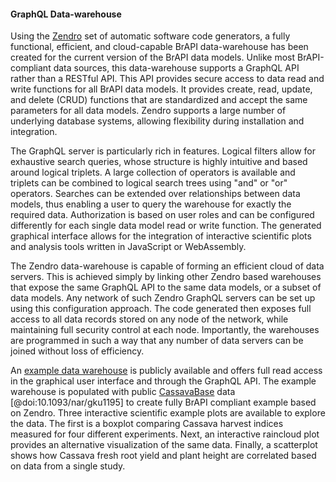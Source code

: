 #### GraphQL Data-warehouse

<!-- Asis Hallab -->
Using the [Zendro](https://zendro-dev.github.io) set of automatic software code generators, a fully functional, efficient, and cloud-capable BrAPI data-warehouse has been created for the current version of the BrAPI data models. Unlike most BrAPI-compliant data sources, this data-warehouse supports a GraphQL API rather than a RESTful API. This API provides secure access to data read and write functions for all BrAPI data models. It provides create, read, update, and delete (CRUD) functions that are standardized and accept the same parameters for all data models. Zendro supports a large number of underlying database systems, allowing flexibility during installation and integration.

The GraphQL server is particularly rich in features. Logical filters allow for exhaustive search queries, whose structure is highly intuitive and based around logical triplets. A large collection of operators is available and triplets can be combined to logical search trees using "and" or "or" operators. Searches can be extended over relationships between data models, thus enabling a user to query the warehouse for exactly the required data. Authorization is based on user roles and can be configured differently for each single data model read or write function. The generated graphical interface allows for the integration of interactive scientific plots and analysis tools written in JavaScript or WebAssembly.

The Zendro data-warehouse is capable of forming an efficient cloud of data servers. This is achieved simply by linking other Zendro based warehouses that expose the same GraphQL API to the same data models, or a subset of data models. Any network of such Zendro GraphQL servers can be set up using this configuration approach. The code generated then exposes full access to all data records stored on any node of the network, while maintaining full security control at each node. Importantly, the warehouses are programmed in such a way that any number of data servers can be joined without loss of efficiency.

<!-- Asis Hallab: To Do: (i) provide the link to an example running data warehouse, and (ii) include and describe example scientific plots. -->

An [example data warehouse](https://brapi-gui.zendro-dev.org) is publicly available and offers full read access in the graphical user interface and through the GraphQL API. The example warehouse is populated with public [CassavaBase](https://www.cassavabase.org/) data [@doi:10.1093/nar/gku1195] to create fully BrAPI compliant example based on Zendro. Three interactive scientific example plots are available to explore the data. The first is a boxplot comparing Cassava harvest indices measured for four different experiments. Next, an interactive raincloud plot provides an alternative visualization of the same data. Finally, a scatterplot shows how Cassava fresh root yield and plant height are correlated based on data from a single study.

